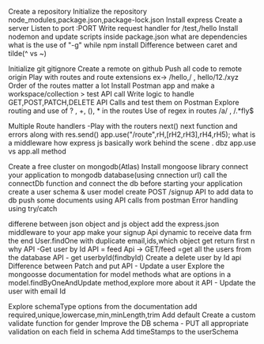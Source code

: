 Create a repository
Initialize the repository
node_modules,package.json,package-lock.json
Install express
Create a server
Listen to port :PORT
Write request handler for /test,/hello
Install nodemon and update scripts inside package.json
what are dependencies
what is the use of "-g" while npm install
Difference between caret and tilde(^ vs ~)

Initialize git
gitignore
Create a remote on github
Push all code to remote origin
Play with routes and route extensions ex-> /hello,/ , hello/12./xyz
Order of the routes matter a lot
Install Postman app and make a workspace/collection > test API call
Write logic to handle GET,POST,PATCH,DELETE API Calls and test them on Postman
Explore routing and use of ? , +, (), * in the routes
Use of regex in routes /a/ , /.*fly$

Multiple Route handlers -Play with the routers
next()
next function and errors along with res.send()
app.use("/route",rH,[rH2,rH3],rH4,rH5);
what is a middleware
how express js basically work behind the scene .
dbz app.use vs app.all method

Create a free cluster on mongodb(Atlas)
Install mongoose library
connect your application to mongodb database(using cnnection url)
call the connectDb function and connect the db before starting your application
create a user schema & user model
create POST /signup API to add data to db
push some documents using API calls from postman
Error handling using try/catch

differene between json object and js object
add the express.json middleware to your app
make your signup Api dynamic to receive data frm the end
User.findOne with duplicate email,ids,which object get return first n why
API -Get user by Id
API = feed Api -> GET/feed =get all the users from the database
API - get userbyId(findbyId)
Create a delete user by Id api
Difference between Patch and put
API - Update a user
Explore the mongoosse documentation for model methods
what are options in a model.findByOneAndUpdate method,explore more about it
API - Update the user with email Id

Explore schemaType options from the documentation
add required,unique,lowercase,min,minLength,trim
Add default
Create a custom validate function for gender
Improve the DB schema - PUT all appropriate validation on each field in schema
Add timeStamps to the userSchema
